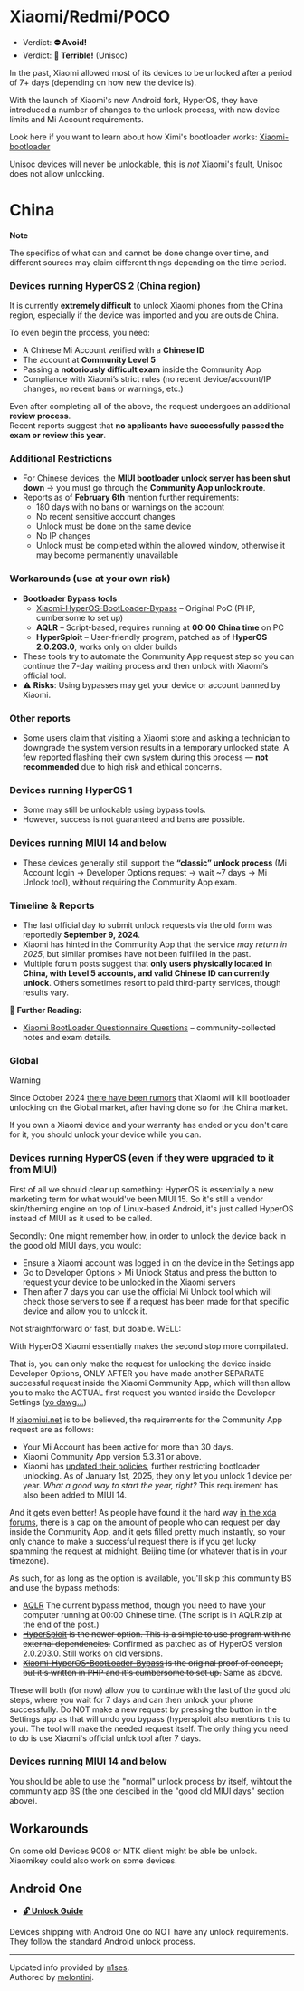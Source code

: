 # Xiaomi/Redmi/POCO

- Verdict: **⛔ Avoid!**
- Verdict: **🍅 Terrible!** (Unisoc)

In the past, Xiaomi allowed most of its devices to be unlocked after a period of 7+ days (depending on how new the device is).

With the launch of Xiaomi's new Android fork, HyperOS, they have introduced a number of changes to the unlock process, with new device limits and Mi Account requirements.

Look here if you want to learn about how Ximi's bootloader works: [Xiaomi-bootloader]

Unisoc devices will never be unlockable, this is *not* Xiaomi's fault, Unisoc does not allow unlocking.

# China
**Note**

The specifics of what can and cannot be done change over time, and different sources may claim different things depending on the time period.



### Devices running HyperOS 2 (China region)

It is currently **extremely difficult** to unlock Xiaomi phones from the China region, especially if the device was imported and you are outside China.

To even begin the process, you need:

- A Chinese Mi Account verified with a **Chinese ID**  
- The account at **Community Level 5**  
- Passing a **notoriously difficult exam** inside the Community App  
- Compliance with Xiaomi’s strict rules (no recent device/account/IP changes, no recent bans or warnings, etc.)

Even after completing all of the above, the request undergoes an additional **review process**.  
Recent reports suggest that **no applicants have successfully passed the exam or review this year**.

### Additional Restrictions
- For Chinese devices, the **MIUI bootloader unlock server has been shut down** → you must go through the **Community App unlock route**.  
- Reports as of **February 6th** mention further requirements:
  - 180 days with no bans or warnings on the account  
  - No recent sensitive account changes  
  - Unlock must be done on the same device  
  - No IP changes  
  - Unlock must be completed within the allowed window, otherwise it may become permanently unavailable  

### Workarounds (use at your own risk)
- **Bootloader Bypass tools**  
  - [Xiaomi-HyperOS-BootLoader-Bypass](https://github.com/MlgmXyysd/Xiaomi-BootLoader-Questionnaire) – Original PoC (PHP, cumbersome to set up)  
  - **AQLR** – Script-based, requires running at **00:00 China time** on PC  
  - **HyperSploit** – User-friendly program, patched as of **HyperOS 2.0.203.0**, works only on older builds  
- These tools try to automate the Community App request step so you can continue the 7-day waiting process and then unlock with Xiaomi’s official tool.  
- ⚠️ **Risks**: Using bypasses may get your device or account banned by Xiaomi.  

### Other reports
- Some users claim that visiting a Xiaomi store and asking a technician to downgrade the system version results in a temporary unlocked state. A few reported flashing their own system during this process — **not recommended** due to high risk and ethical concerns.  



### Devices running HyperOS 1
- Some may still be unlockable using bypass tools.  
- However, success is not guaranteed and bans are possible.  



### Devices running MIUI 14 and below
- These devices generally still support the **“classic” unlock process** (Mi Account login → Developer Options request → wait ~7 days → Mi Unlock tool), without requiring the Community App exam.  



### Timeline & Reports
- The last official day to submit unlock requests via the old form was reportedly **September 9, 2024**.  
- Xiaomi has hinted in the Community App that the service *may return in 2025*, but similar promises have not been fulfilled in the past.  
- Multiple forum posts suggest that **only users physically located in China, with Level 5 accounts, and valid Chinese ID can currently unlock**. Others sometimes resort to paid third-party services, though results vary.  



📖 **Further Reading:**  
- [Xiaomi BootLoader Questionnaire Questions](https://github.com/MlgmXyysd/Xiaomi-BootLoader-Questionnaire) – community-collected notes and exam details.  

### Global

> [!WARNING]
> Since October 2024 [there have been rumors][bootloader-unlock-block-global] that Xiaomi will kill bootloader unlocking on the Global market, after having done so for the China market.
>
> If you own a Xiaomi device and your warranty has ended or you don't care for it, you should unlock your device while you can.

### Devices running HyperOS (even if they were upgraded to it from MIUI)

First of all we should clear up something: HyperOS is essentially a new marketing term for what would've been MIUI 15. So it's still a vendor skin/theming engine on top of Linux-based Android, it's just called HyperOS instead of MIUI as it used to be called.

Secondly: One might remember how, in order to unlock the device back in the good old MIUI days, you would:

* Ensure a Xiaomi account was logged in on the device in the Settings app
* Go to Developer Options > Mi Unlock Status and press the button to request your device to be unlocked in the Xiaomi servers
* Then after 7 days you can use the official Mi Unlock tool which will check those servers to see if a request has been made for that specific device and allow you to unlock it.

Not straightforward or fast, but doable.
WELL:

With HyperOS Xiaomi essentially makes the second stop more compilated.

That is, you can only make the request for unlocking the device inside Developer Options, ONLY AFTER you have made another SEPARATE successful request inside the Xiaomi Community App, which will then allow you to make the ACTUAL first request you wanted inside the Developer Settings ([yo dawg...][yo-dawg-meme])

If [xiaomiui.net][global-requirements] is to be believed, the requirements for the Community App request are as follows:
* Your Mi Account has been active for more than 30 days.
* Xiaomi Community App version 5.3.31 or above.
* Xiaomi has [updated their policies][updated-policies], further restricting bootloader unlocking. As of January 1st, 2025, they only let you unlock 1 device per year. *What a good way to start the year, right?* This requirement has also been added to MIUI 14.

And it gets even better! As people have found it the hard way [in the xda forums][community-app-cap], there is a cap on the amount of people who can request per day inside the Community App, and it gets filled pretty much instantly, so your only chance to make a successful request there is if you get lucky spamming the request at midnight, Beijing time (or whatever that is in your timezone).

As such, for as long as the option is available, you'll skip this community BS and use the bypass methods:

* [AQLR][aqlr] The current bypass method, though you need to have your computer running at 00:00 Chinese time. (The script is in AQLR.zip at the end of the post.)
* ~~[HyperSploit][hypersploit] is the newer option. This is a simple to use program with no external dependencies.~~ Confirmed as patched as of HyperOS version 2.0.203.0. Still works on old versions.
* ~~[Xiaomi-HyperOS-BootLoader-Bypass][xiaomi-hyperos-bootLoader-bypass] is the original proof of concept, but it's written in PHP and it's cumbersome to set up.~~ Same as above.

These will both (for now) allow you to continue with the last of the good old steps, where you wait for 7 days and can then unlock your phone successfully.
Do NOT make a new request by pressing the button in the Settings app as that will undo you bypass (hypersploit also mentions this to you). The tool will make the needed request itself.
The only thing you need to do is use Xiaomi's official unlck tool after 7 days.

### Devices running MIUI 14 and below

You should be able to use the "normal" unlock process by itself, wihtout the community app BS
(the one descibed in the "good old MIUI days" section above).

## Workarounds
On some old Devices 9008 or MTK client might be able be unlock.
Xiaomikey could also work on some devices.


## Android One

* [**🔓️ Unlock Guide**](../../misc/generic-unlock.md)

Devices shipping with Android One do NOT have any unlock requirements. They follow the standard Android unlock process.

***
Updated info provided by [n1ses](https://github.com/n1ses).<br/>
Authored by [melontini](https://github.com/melontini).

[hypersploit]:https://github.com/TheAirBlow/HyperSploit
[xiaomi-hyperos-bootLoader-bypass]:https://github.com/MlgmXyysd/Xiaomi-HyperOS-BootLoader-Bypass
[bootloader-unlock-block-mainland-china]:https://xiaomitime.com/bootloader-unlocking-comes-to-an-end-with-xiaomi-hyperos-2-0-12926/
[bootloader-unlock-block-mainland-china-alt]:https://xiaomi.eu/community/threads/right-now-is-there-any-way-to-unlock-the-bootloader-on-chinese-versions-of-xiaomi-devices.73029/#post-726609
[bootloader-unlock-block-global]:https://x.com/chunvn8888/status/1841901853073953254
[global-requirements]:https://xiaomiui.net/how-unlock-bootloader-xiaomi-hyperos-53493/
[Xiaomi-bootloader]:https://github.com/lrh2000/Xiaomi-bootloader
[yo-dawg-meme]:https://knowyourmeme.com/memes/xzibit-yo-dawg
[community-app-cap]:https://xdaforums.com/t/application-quota-limit-reached.4695764/
[updated-policies]:https://xiaomitime.com/xiaomi-global-bootloader-unlock-policy-has-changed-20295/
[other requirements]:https://xiaomitime.com/xiaomi-restricts-bootloader-unlocking-with-new-180-day-rule-23160/
[aqlr]:https://xdaforums.com/t/how-to-unlock-bootloader-on-xiaomi-hyperos-all-devices-except-cn.4654009/post-89311595
